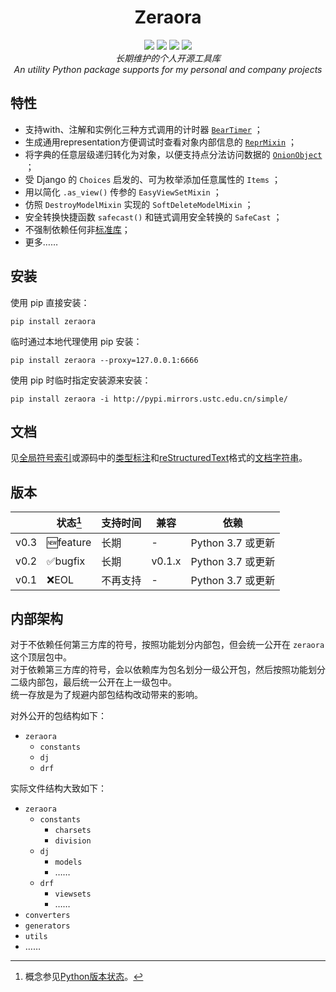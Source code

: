 <h1 align="center" style="padding-top: 32px">Zeraora</h1>

<div align="center">
    <a href="https://docs.python.org/zh-cn/3/whatsnew/index.html"><img src="https://img.shields.io/badge/Python-3.7%20%2B-blue.svg?logo=python&logoColor=yellow"></a>
    <a href="https://en.wikipedia.org/wiki/MIT_License"><img src="https://img.shields.io/badge/License-MIT-purple.svg"></a>
    <a href="https://pypi.org/project/Zeraora/"><img src="https://img.shields.io/pypi/v/zeraora?color=darkgreen&label=PyPI"></a>
    <a href=""><img src="https://img.shields.io/conda/v/conda-forge/zeraora"></a>
</div>
<div align="center">
    <i>长期维护的个人开源工具库</i>
    <br>
    <i>An utility Python package supports for my personal and company projects</i>
</div>

## 特性

- 支持with、注解和实例化三种方式调用的计时器 [`BearTimer`](https://github.com/aixcyi/zeraora/blob/master/docs/zeraora/BearTimer.md) ；
- 生成通用representation方便调试时查看对象内部信息的 [`ReprMixin`](https://github.com/aixcyi/zeraora/blob/master/docs/zeraora/ReprMixin.md) ；
- 将字典的任意层级递归转化为对象，以便支持点分法访问数据的 [`OnionObject`](https://github.com/aixcyi/zeraora/blob/master/docs/zeraora/OnionObject.md) ；
- 受 Django 的 `Choices` 启发的、可为枚举添加任意属性的 `Items` ；
- 用以简化 `.as_view()` 传参的 `EasyViewSetMixin` ；
- 仿照 `DestroyModelMixin` 实现的 `SoftDeleteModelMixin` ；
- 安全转换快捷函数 `safecast()` 和链式调用安全转换的 `SafeCast` ；
- 不强制依赖任何非[标准库](https://docs.python.org/zh-cn/3/library/index.html)；
- 更多……

## 安装

使用 pip 直接安装：

```shell
pip install zeraora
```

临时通过本地代理使用 pip 安装：

```shell
pip install zeraora --proxy=127.0.0.1:6666
```

使用 pip 时临时指定安装源来安装：

```shell
pip install zeraora -i http://pypi.mirrors.ustc.edu.cn/simple/
```

## 文档

见[全局符号索引](https://github.com/aixcyi/zeraora/blob/master/docs/README.md)或源码中的[类型标注](https://docs.python.org/zh-cn/3/glossary.html#term-type-hint)和[reStructuredText](https://zh.wikipedia.org/wiki/ReStructuredText)格式的[文档字符串](https://docs.python.org/zh-cn/3/glossary.html#term-docstring)。

## 版本

|      | 状态[^1] | 支持时间 | 兼容   | 依赖              |
| ---- | -------- | -------- | ------ | ----------------- |
| v0.3 | 🆕feature | 长期     | -      | Python 3.7 或更新 |
| v0.2 | ✅bugfix  | 长期     | v0.1.x | Python 3.7 或更新 |
| v0.1 | ❌EOL     | 不再支持 | -      | Python 3.7 或更新 |

[^1]: 概念参见[Python版本状态](https://devguide.python.org/versions/#status-key)。

## 内部架构

对于不依赖任何第三方库的符号，按照功能划分内部包，但会统一公开在 `zeraora` 这个顶层包中。  
对于依赖第三方库的符号，会以依赖库为包名划分一级公开包，然后按照功能划分二级内部包，最后统一公开在上一级包中。  
统一存放是为了规避内部包结构改动带来的影响。

对外公开的包结构如下：

- `zeraora`
  - `constants`
  - `dj`
  - `drf`

实际文件结构大致如下：

- `zeraora`
  - `constants`
    - `charsets`
    - `division`
  - `dj`
    - `models`
    - ……
  - `drf`
    - `viewsets`
    - ……
- `converters`
- `generators`
- `utils`
- ……
